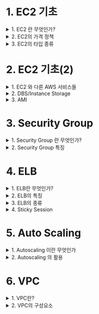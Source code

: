 
# 1. EC2 기초 

<details> <summary> 1. EC2 란 무엇인가? </summary>

## 1. EC2 란 무엇인가?

### 용어
- Elastic Compute Cloud 

### 정의
- Amazon Elastic Compush Cloud(EC2)는 안전하고 크기 조정이 가능한 컴퓨팅 파워를 클라우드에서 제공하는 웹 서비스이다.
- 개발자가 더 쉽게 웹 규모의 클라우드 컴퓨팅 작업을 할 수 있도록 설계되었다.
- Amazon EC2의 간단한 웹 서비스 인터페이스를 통해 간단하고 필요한 용량을 얻고 구성할 수 있다.
- 컴퓨팅 리소스에 대한 포괄적인 제어권을 제공하며, Amazon의 검증된 컴퓨팅 인프라에서 실행할 수 있다. 

### 특징
- 새로운 서버 인스턴스를 획득하고 부팅하는 데 필요한 시간을 단 몇 분으로 단축하므로 컴퓨팅 요구 사항의 변화에 따라 신속하게 용량을 확장하거나 축소할 수 있다.
- 실제 사용한 만큼만 요금을 지불하면 되므로, 컴퓨팅 비용이 절약된다.
- 개발자가 장애에 대한 복원력이 뛰어나고 일반적인 오류 상황에 영향을 받지 않는 애플리케이션을 구축할 수 있도록 도구를 제공한다.


</details>

<details> <summary> 2. EC2의 가격 정책 </summary>

## 2. EC2의 가격 정책

### On-Demand
- 실행하는 인스턴스에 따라 시간 또는 초당 컴퓨팅 파워로 측정된 가격을 지불
  - 약정은 필요 없음
  - 장기적인 수요 예측이 힘들거나 유연하게 EC2를 사용하고 싶을 때
  - 한번 써보고 싶을 때 

### Spot Instance
- 경매 형식으로 시장에 남는 인스턴스를 저렴하게 구매해서 쓰는  방식 
  - 최대 90%정도 저렴
  - 단 언제 도로 내주어야 할지 모름
  - 시작 종료가 자유롭거나 추가적인 컴퓨팅 파워가 필요한 경우 

### 예약 인스턴스(Reserved Instance-RI)
- 미리 일정 기간(1년~3년) 약정해서 쓰는 방식
  - 최대 75%까지 저렴 (On-Demand에 비해서)
  - 수요 예측이 확실할 때
  - 총 비용을 절감하기 위해 어느정도 기간의 약정이 가능한 사용자

### 전용 호스트(Dedicated)
- 실제 물리적인 서버를 임대하는 방식
  - 라이선스 이슈(Windows Server등)
  - 규정에 따라 필요한 경우 



</details>

<details> <summary> 3. EC2의 타입 종류 </summary>

## 3. EC2의 타입 종류

![image](https://user-images.githubusercontent.com/28394879/136486505-60bb1b4e-51f7-47c8-bbc6-681d39df87dd.png)


</details>

# 2. EC2 기초(2) 

<details> <summary> 1. EC2 와 다른 AWS 서비스들 </summary>

## 1. EC2 와 다른 AWS 서비스들

![image](https://user-images.githubusercontent.com/28394879/136922152-6d6d9a9b-6c72-476c-aecf-0f2f8e293f04.png)

</details>

<details> <summary> 2. DBS/Instance Storage </summary>

## 2. DBS/Instance Storage

### 용어 
- Elastic Block Store

### 정의 
- Amazon Elastic Block Store(EBS)는 AWS 클라우드의 Amazon EC2 인스턴스에 사용할 영구 블록 스토리지 볼륨을 제공한다.
- 각 Amazon EBS 볼륨은 가용 영역 내에 자동으로 뽁제되어 구성요소 장애로부터 보호해주고, 고가용성 및 내구성을 제공한다.
- Amazon EBS 볼륨은 워크로드 실행에 필요한 지연 시간이 잛고 일관된 성능을 제공한다.
- Amazon EBS를 사용하면 단 몇 분 내에 사용량을 많게 또는 적게 확장할 수 있으며, 프로비저닝한 부분에 대해서만 저렴한 비용을 지불한다.

![image](https://user-images.githubusercontent.com/28394879/136925202-f5785c89-9377-43ee-8fc2-45bbb47e424d.png)
- EBS Based: 반 영구적인 파일의 저장 가능
  - Snapshot 가능
  - 인스턴스 업그레이드 가능
  - STOP이 가능함
- Instance Store: 휘발성이나 빠른 방식
  - 빠르지만 저장이 필요 없는 경우
  - Stop이 불가능함 



</details>

<details> <summary> 3. AMI </summary>

## 3. AMI

### 용어
- Amazon Machine Image

### 정의
- Amazon 머신 이미지(AMI)는 인스턴스를 시작하는데 필요한 정보를 제공한다.
- 인스턴스를 시작할 때 AMI를 지정해야 한다.
- 동일한 구성의 인스턴스가 여러 개 필요할 때는 한 AMI에서 여러 인스턴스를 시작할 수 있다.
- 서로 다른 구성의 인스턴스가 필요할 때는 다양한 AMI를 사용하여 인스턴스를 시작하면 된다. 

### 특징

![image](https://user-images.githubusercontent.com/28394879/136926299-e8917a9f-404e-4a96-b485-c6722d608950.png)
- AMI는 다음을 포함한다
  - 1개 이상의 EBS 스냅샷 또는, 인스턴스 저장 지원 AMI의 경우, 인스턴스의 루트 볼륨에 대한 템플릿(예: 운영체제, 애플리케이션 서버, 애플리케이션)
  - AMI를 사용하여 인스턴스를 시작할 수 있는 AWS 계정을 제어하는 시작 권한
  - 시작될 때 인스턴스에 연결할 볼륨을 지정하는 블록 디바이스 매핑 




</details>



# 3. Security Group

<details> <summary> 1. Security Group 란 무엇인가? </summary>

## 1. Security Group 란 무엇인가?

![image](https://user-images.githubusercontent.com/28394879/136934211-085a6871-2ff6-423d-b208-88e55945c45f.png)

- 보안그룹은 인스턴스에 대한 인바운드 및 아웃바운드 트래픽을 제어하는 가상 방화벽 역할을 한다.
- VPC에서 인스턴스를 시작 할 때 최대 5개의 보안 그룹에 인스턴스를 할당할 수 있다.
- 보안 그룹은 **서브넷 수준이 아니라 인스턴스 수준에서 작동**하므로 VPC에 있는 서브넷의 각 인스턴스를 서로 다른 보안 그룹 세트에 할당할 수 있다.
- 시작 할 때 특정 그룹을 지정하지 않으면 인스턴스가 자동으로 VPC의 기본 보안 그룹에 할당된다.

</details>

<details> <summary> 2. Security Group 특징 </summary>

## 2. Security Group 특징

- 보안 장치
  - Network Access List(NACL)와 함께 방화벽의 역할을 하는 서비스
- Port 허용
  - 트래픽이 지나갈 수 있는 Port와 Source를 설정 가능
  - Deny는 불가능 -> NACL 로 가능 
- 인스턴스 단위
  - 하나의 인스턴스에 하나 이상의 SG설정 가능
  - NACL의 경우 서브넷 단위
  - 설정된 Instance는 설정한 모든 SG의 룰을 적용 받음


![image](https://user-images.githubusercontent.com/28394879/136935520-e5b45cb7-28e1-48e6-863f-02572c399284.png)

- 설정된 모든 룰을 사용해서 필터링
  - NACL의 경우 적용된 룰의 순서대로 필터링 
- Stateful  
  - Inbound로 들어온 트래픽이 별 다른 Outbound 설정 없이 나갈 수 있음
  - NACL은 Stateless

![image](https://user-images.githubusercontent.com/28394879/136936301-7550285b-8c2a-4428-9414-d4072812e38b.png)

![image](https://user-images.githubusercontent.com/28394879/136936510-05742607-16dc-4031-b1b4-972aa13cad5e.png)

</details>

# 4. ELB

<details> <summary> 1. ELB란 무엇인가? </summary>

## 1. ELB란 무엇인가?
![image](https://user-images.githubusercontent.com/28394879/137287365-896396b6-3eca-4894-afd1-6c1750340e39.png)

### 용어 
- Elastic Load Balancer

### 정의
- Elastic Load Balancing은 들어오는 애플리케이션 트래픽을 Amazon EC2 인스턴스, 컨테이너, IP 주소, Lambda 함수와 같은 여러 대상에 자동으로 분산시킨다.
- Elastic Load Balancing은 단일 가용 영역 또는 여러 가용 영역에서 다양한 애플리케이션 부하를 처리할 수 있다.
- Elastic Load Balancing이 제공하는 세 가지 로드 밸런서는 모두 애플리케이션의 내결함성에 필요한 **고가용성, 자동 확장/축소, 강력한 보안**을 갖추고 있다.

### Vertical Scale
![image](https://user-images.githubusercontent.com/28394879/137288267-d5a5a8b8-4907-44d1-9bcd-12a13be07bf1.png)

![image](https://user-images.githubusercontent.com/28394879/137288362-b1ce0bd9-4d9a-44b2-a8ee-ed6b544915a2.png)

### Horizontal Scale
![image](https://user-images.githubusercontent.com/28394879/137288510-7d1db362-be70-4dce-b59e-9c5bfe216d33.png)

![image](https://user-images.githubusercontent.com/28394879/137288634-1ed44f9c-a25e-41b1-a928-b698d694d0c2.png)


</details>

<details> <summary> 2. ELB의 특징 </summary>

## 2. ELB의 특징

- IP가 지속적으로 바뀜
  - 지속적으로 IP 주소가 바뀜
  - 따라서 도메인 기반으로 사용해야 함
- Health Check
  - 직접 트래픽을 발생시켜 Instance가 살아있는지를 체크함
  - InService, OutofService 두가지 상태로 나누어짐 
- 3가지 종류가 존재함
  - Application Load Balancer
  - Network Load Balancer
  - Classic Load Balancer



</details>

<details> <summary> 3. ELB의 종류 </summary>

## 3. ELB의 종류

### Application Load Balancer
- Application Level
- "똑똑한 놈"

### Network Load Balancer
- "빠른놈"
- Elastic IP 할당 가능 

### Classic Load Balancer
- "옛날놈"
- 요즘은 잘 안씀 


</details>

<details> <summary> 4. Sticky Session </summary>

## 4. Sticky Session

![image](https://user-images.githubusercontent.com/28394879/137290519-58ba8dec-02b3-400a-8973-20412d1fcc0b.png)
- 2개이상의 Instance가 있다고 했을때 A Instance의 웹서버에 로그인을하면 Session이 하나 발급될 것이다.
- 그런데, 한번더 요청을 했을때 B Instance의 웹서버에 요청하느라 Session이 없어 재로그인을 하라고 요청을 할 것이다.
- 이 것을 방지하기 위해 나온 것이 Sticky Session이다.
- Sticky Session은 사용자마다 어떤 인스턴스에 접근했는지를 저장해두고 다음번의 요청시에 해당하는 인스턴스로 접속할 수 있도록 해주는 것이다.





</details>



# 5. Auto Scaling

<details> <summary> 1. Autoscaling 이란 무엇인가 </summary>

## 1. Autoscaling 이란 무엇인가

- AWS Auto Scaling은 애플리케이션을 모니터링하고 용량을 자동으로 조정하여, **최대한 저렴한 비용으로 안정적**이고 예측 가능한 성능을 유지한다.
- AWS Auto Scaling을 사용하면 몇 분 만에 손쉽게 여러 서비스 전체에서 여러 리소스에 대해 애플리케이션 규모 조정을 설정 할 수 있다.

![image](https://user-images.githubusercontent.com/28394879/137873154-df8c7c15-d8a4-4c0c-9d71-2387331edfd4.png)


</details>

<details> <summary> 2. Autoscaling 의 활용 </summary>

## 2. Autoscaling 의 활용

- 최소한의 인스턴스 사용
- 원하는 만큼의 인스턴스 개수를 목표로 유지
- 최대 인스턴스 개수 이하로 인스턴스를 유지
- Availability Zone 에 골고루 분산될 수 있도록 인스턴스를 분배
- 항상 서비스가 유지될 수 있는 인스턴스를 확보 

### EC2 Auto Scaling의 구성
- Launch Configuration: 무엇을 어떻게 실행시킬 것인가?
  - EC2의 타입, 사이즈
  - AMI
  - Security Group, Key, IAM
  - User Data
- Monitoring: 언제 실행시킬 것인가? + 상태 확인
  - 예: CPU 점유율이 일정 %을 넘어섰을 때 추가로 실행 or 2개 이상이 필요한 스택에서 EC2 하나가 죽었을 때
  - Cloud Watch (And/Or) ELB 와 연계
- Desired Capacity: **얼만큼** 실행 시킬 것인가?
  - 예: 최소 1개 ~ 최대 3개
- Lifecycle Hook: 인스턴스 시작/종료 시 Callback
  - 다른 서비스와 연계하여 전/후 처리 가능 -> CloudWatch Event/SNS/SQS
  - Terminating: wait/Terminating: Proceed 상태로 전환
  - 기본 3600초 동안 기다림 ( 기다리는 동안 이미지 백업이나 로그 백업 등의 작업을 할 수 있게끔 )

### EC2 Auto Scaling의 순서도
![image](https://user-images.githubusercontent.com/28394879/137876824-8fb023db-f32b-4959-93c4-a1c930bf792f.png)


</details>


# 6. VPC

<details> <summary> 1. VPC란? </summary>

## 1. VPC란?

- Amazon Virtual Private Cloud(VPC)를 사용하면 AWS 클라우드에서 **논리적으로 격리된 공간**을 프로비저닝 하여 고객이 정의하는 **가상 네트워크**에서 AWS 리소스를 시작할 수 있다.   
- **IP 주소 범위 선택, 서브넷 생성, 라우팅 테이블 및 네트워크 게이트 구성** 등 가상 네트워킹 환성을 완벽하게 제어할 수 있다. 
- VPC에서 IPv4와 IPv6를 모두 사용하여 리소스와 애플리케이션에 안전하고 쉽게 액세스 할 수 있다.

- Default VPC
  - 계정 생성 시 자동으로 셋업 되어 있음(모든 리전에)
  - 모든 서브넷의 인터넷 접근이 가능함
  - EC2가 퍼블릭 IP와 Private IP 모두 가지고 있음
  - 삭제시 복구 불가
- Custom VPC
  - 새로 만들어야 함
  - Default VPC의 특징을 가지고 있지 않음 

- VPC를 사용하여 할 수 있는 일들
  - EC2 실행 가능
  - 서브넷을 구성 가능
  - 보안 설정(Ip block, 인터넷에 노출되지 않은 EC2 구성 등) 가능
- VPC Peering: VPC간에 연결
  - Transitive Peering 불가능: 한 다리 건너 연결 되어 있다고 해서 Peering이 된 것이 아님
- VPC Flow Log
  - VPC의 로그를 CloudWatch에 저장 가능
- IP 대역 지정 가능
- Region에 하나: 다른 Region으로 확장 불가능 

</details>

<details> <summary> 2. VPC의 구성요소 </summary>

## 2. VPC의 구성요소

![image](https://user-images.githubusercontent.com/28394879/141058705-4ac55134-69e5-441a-b1ba-3b4f71c90e28.png)

1. **A**vailability **Z**one
2. Subnet
3. **I**nternet **G**ate **W**ay
4. **N**etwork **A**ccess **C**ontrol **L**ist/Secuirty Group
5. Route Table
6. **N**etwork **A**ddress **T**ranslation Instance/NAT Gateway
7. Bastion Host
8. VPC Endpoint


### Availability Zone
- 물리적으로 분리되어 있는 인프라가 모여 있는 데이터 센터
- 고가용성을 위해서 항상 일정 거리 이상 떨어져 있음
- 하나의 리전은 2개 이상의 AZ로 이루어져 있음 
  - 계정 1의 AZ-A는 계정 2의 AZ-A와 다른곳에 있음 

![image](https://user-images.githubusercontent.com/28394879/141059214-0bf68399-1fb8-4a6e-9b75-83d29d2cb893.png)

### Subnet
- VPC의 하위 단위
- 하나의 AZ에만 생성 가능: 다른 AZ로 확장 불가 
  - 하나의 AZ에는 여러 Subnet 생성 가능 
- Private Subnet: 인터넷에 접근 불가능한 Subnet
- Public Subnet: 인터넷에 접근 가능한 Subnet
- CIDR block range 설정 가능 

### Internet Gateway(IGW)
- 인터넷으로 나가는 경로 
- 고가용성이 확보되어 있음 
- IGW로 연결되어 있지 않은 서브넷=Private Subnet
- Route Table에서 연결해줘야 함


### NACL/Security Group
- 검문소
- NACL => Stateless, SG => Stateful
- 기본적으로 VPC 생성시 만들어줌
- Deny는 NACL에서만 가능

### Route Table
![image](https://user-images.githubusercontent.com/28394879/141064479-4e31b75a-e564-40a1-8574-306f150a2def.png)

- 트래픽이 어디로 가야 할지 알려주는 이정표
- 기본적으로 VPC 생성시 만들어줌 

</details>
